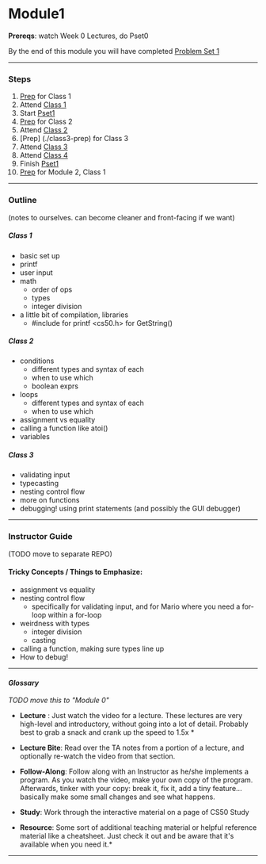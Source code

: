 # Module1

**Prereqs**: watch Week 0 Lectures, do Pset0

By the end of this module you will have completed [Problem Set 1](http://cdn.cs50.net/2015/fall/psets/1/pset1/pset1.html)

*** 

### Steps
1. [Prep](./class1-prep) for Class 1
2. Attend [Class 1](./class1)
3. Start [Pset1](http://cdn.cs50.net/2015/fall/psets/1/pset1/pset1.html#smart_water)
3. [Prep](./class2-prep) for Class 2
4. Attend [Class 2](./class2)
5. [Prep] (./class3-prep) for Class 3
6. Attend [Class 3](./class3)
7. Attend [Class 4](./class4)
8. Finish [Pset1](http://cdn.cs50.net/2015/fall/psets/1/pset1/pset1.html)
9. [Prep](../module2/class1-prep) for Module 2, Class 1

***
### Outline 
(notes to ourselves. can become cleaner and front-facing if we want)

##### Class 1
* basic set up
* printf
* user input
* math
  * order of ops 
  * types
  * integer division
* a little bit of compilation, libraries
  * #include <stdio> for printf <cs50.h> for GetString()
  
##### Class 2
* conditions
  * different types and syntax of each
  * when to use which
  * boolean exprs
* loops
  * different types and syntax of each
  * when to use which
* assignment vs equality 
* calling a function like atoi()
* variables

##### Class 3
* validating input
* typecasting
* nesting control flow
* more on functions
* debugging! using print statements (and possibly the GUI debugger)

***
### Instructor Guide 
(TODO move to separate REPO)

#### Tricky Concepts / Things to Emphasize:
* assignment vs equality
* nesting control flow
  * specifically for validating input, and for Mario where you need a for-loop within a for-loop
* weirdness with types
  * integer division
  * casting
* calling a function, making sure types line up
* How to debug!

***

#### *Glossary*
*TODO move this to "Module 0"*

* **Lecture** : Just watch the video for a lecture. These lectures are very high-level and introductory, without going into a lot of detail. Probably best to grab a snack and crank up the speed to 1.5x *

* **Lecture Bite**: Read over the TA notes from a portion of a lecture, and optionally re-watch the video from that section.

* **Follow-Along**: Follow along with an Instructor as he/she implements a program. As you watch the video, make your own copy of the program. Afterwards, tinker with your copy: break it, fix it, add a tiny feature... basically make some small changes and see what happens.

* **Study**: Work through the interactive material on a page of CS50 Study

* **Resource**: Some sort of additional teaching material or helpful reference material like a cheatsheet. Just check it out and be aware that it's available when you need it.*

***

